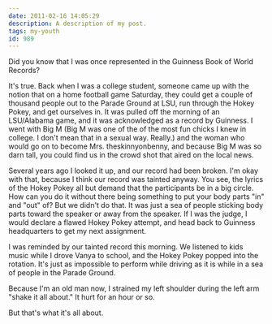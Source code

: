```yaml
---
date: 2011-02-16 14:05:29
description: A description of my post.
tags: my-youth
id: 989
---
```

Did you know that I was once represented in the Guinness Book of World Records?

It's true.  Back when I was a college student, someone came up with the notion that on a home football game Saturday, they could get a couple of thousand people out to the Parade Ground at LSU, run through the Hokey Pokey, and get ourselves in.  It was pulled off the morning of an LSU/Alabama game, and it was<!--more--> acknowledged as a record by Guinness.  I went with Big M (Big M was one of the of the most fun chicks I knew in college.  I don't mean that in a sexual way.  Really.) and the woman who would go on to become Mrs. theskinnyonbenny, and because Big M was so darn tall, you could find us in the crowd shot that aired on the local news.

Several years ago I looked it up, and our record had been broken.  I'm okay with that, because I think our record was tainted anyway.  You see, the lyrics of the Hokey Pokey all but demand that the participants be in a big circle.  How can you do it without there being something to put your body parts "in" and "out" of?  But we didn't do that.  It was just a sea of people sticking body parts toward the speaker or away from the speaker.  If I was the judge, I would declare a flawed Hokey Pokey attempt, and head back to Guinness headquarters to get my next assignment.

I was reminded by our tainted record this morning.  We listened to kids music while I drove Vanya to school, and the Hokey Pokey popped into the rotation.  It's just as impossible to perform while driving as it is while in a sea of people in the Parade Ground.

Because I'm an old man now, I strained my left shoulder during the left arm "shake it all about."  It hurt for an hour or so.

But that's what it's all about.